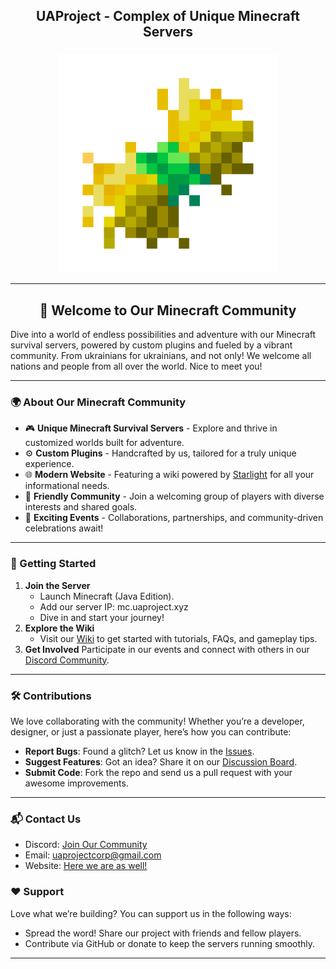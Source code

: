 <h2 align="center">UAProject - Complex of Unique Minecraft Servers </h2>

###

<div align="center">
  <img src="uaproject.png" width="350" title="hover text">
</div>

---

<h2 align="center"> 🌟 Welcome to Our Minecraft Community </h2>

Dive into a world of endless possibilities and adventure with our Minecraft survival servers, powered by custom plugins and fueled by a vibrant community. From ukrainians for ukrainians, and not only! We welcome all nations and people from all over the world. Nice to meet you!

---

### 🌍 About Our Minecraft Community

<div align="left">
  <ul>
    <li>🎮 <b>Unique Minecraft Survival Servers</b> - Explore and thrive in customized worlds built for adventure.</li> 
    <li>⚙️ <b>Custom Plugins</b> - Handcrafted by us, tailored for a truly unique experience.</li> 
    <li>🌐 <b>Modern Website</b> - Featuring a wiki powered by <a href="https://starlight.astro.build/" target="_blank">Starlight</a> for all your informational needs.</li> 
    <li>🤝 <b>Friendly Community</b> - Join a welcoming group of players with diverse interests and shared goals.</li> 
    <li>🎉 <b>Exciting Events</b> - Collaborations, partnerships, and community-driven celebrations await!</li> 
  </ul> 
</div>

---

### 🚀 Getting Started

1. **Join the Server**
    - Launch Minecraft (Java Edition).
    - Add our server IP: mc.uaproject.xyz
    - Dive in and start your journey!
2. **Explore the Wiki**
    - Visit our [Wiki](https://www.uaproject.xyz/wiki) to get started with tutorials, FAQs, and gameplay tips.
3. **Get Involved**
    Participate in our events and connect with others in our [Discord Community](https://discord.gg/uaproject).

---

### 🛠️ Contributions

We love collaborating with the community! Whether you’re a developer, designer, or just a passionate player, here’s how you can contribute:
  - **Report Bugs**: Found a glitch? Let us know in the [Issues](https://discord.com/channels/1221552838807654450/1221886328040587304).
  - **Suggest Features**: Got an idea? Share it on our [Discussion Board](https://discord.com/channels/1221552838807654450/1221861941778055363).
  - **Submit Code**: Fork the repo and send us a pull request with your awesome improvements.

--- 

### 📬 Contact Us
  - Discord: [Join Our Community](https://discord.gg/uaproject)
  - Email: uaprojectcorp@gmail.com
  - Website: [Here we are as well!](https://www.uaproject.xyz/)

### ❤️ Support
Love what we’re building? You can support us in the following ways:
  - Spread the word! Share our project with friends and fellow players.
  - Contribute via GitHub or donate to keep the servers running smoothly.
--- 
